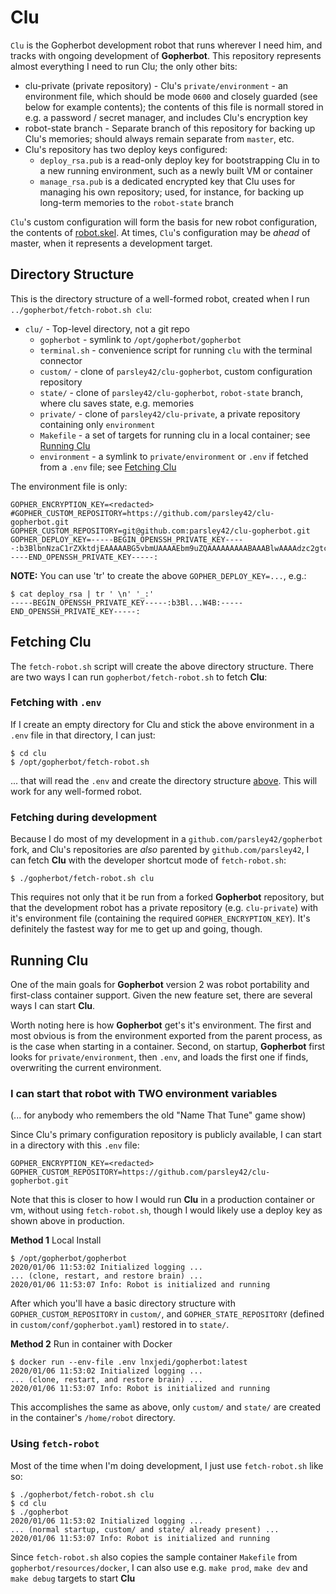 # Clu
`Clu` is the Gopherbot development robot that runs wherever I need him, and tracks with ongoing development of **Gopherbot**. This repository represents almost everything I need to run Clu; the only other bits:
* clu-private (private repository) - Clu's `private/environment` - an environment file, which should be mode `0600` and closely guarded (see below for example contents); the contents of this file is normall stored in e.g. a password / secret manager, and includes Clu's encryption key
* robot-state branch - Separate branch of this repository for backing up Clu's memories; should always remain separate from `master`, etc.
* Clu's repository has two deploy keys configured:
   * `deploy_rsa.pub` is a read-only deploy key for bootstrapping Clu in to a new running environment, such as a newly built VM or container
   * `manage_rsa.pub` is a dedicated encrypted key that Clu uses for managing his own repository; used, for instance, for backing up long-term memories to the `robot-state` branch

`Clu`'s custom configuration will form the basis for new robot configuration, the contents of [robot.skel](https://github.com/lnxjedi/gopherbot/tree/master/robot.skel). At times, `Clu`'s configuration may be _ahead_ of master, when it represents a development target.

## Directory Structure

This is the directory structure of a well-formed robot, created when I run `../gopherbot/fetch-robot.sh clu`:

* `clu/` - Top-level directory, not a git repo
    * `gopherbot` - symlink to `/opt/gopherbot/gopherbot`
    * `terminal.sh` - convenience script for running `clu` with the terminal connector
    * `custom/` - clone of `parsley42/clu-gopherbot`, custom configuration repository
    * `state/` - clone of `parsley42/clu-gopherbot`, `robot-state` branch, where clu saves state, e.g. memories
    * `private/` - clone of `parsley42/clu-private`, a private repository containing only `environment`
    * `Makefile` - a set of targets for running clu in a local container; see [Running Clu](#running-clu)
    * `environment` - a symlink to `private/environment` or `.env` if fetched from a `.env` file; see [Fetching Clu](#fetching-clu)

The environment file is only:
```shell
GOPHER_ENCRYPTION_KEY=<redacted>
#GOPHER_CUSTOM_REPOSITORY=https://github.com/parsley42/clu-gopherbot.git
GOPHER_CUSTOM_REPOSITORY=git@github.com:parsley42/clu-gopherbot.git
GOPHER_DEPLOY_KEY=-----BEGIN_OPENSSH_PRIVATE_KEY-----:b3BlbnNzaC1rZXktdjEAAAAABG5vbmUAAAAEbm9uZQAAAAAAAAABAAABlwAAAAdzc2gtcn:NhAAAAAwEAAQAAAYEA7nXaHD1uZ9cZbI/szT74uOUwDTlihejMKKGPRcTRXbnnFkdLlcg+:fIJ09q8oIt33xvUQmmupnK65dqasQfna0jQeTFiJSdiXOjtH1kFmwiN7VyzrGu3Y8Yk2/i:tJ3By5TqsuqkoRDPxDGE6RnVrYYK3XTiVGPTNskkXctsJ2Ip9/W1rP5MY8oACgh1B8R24+:bXLwU0XzWDlrcVM9/l78AcSUEo6277cbBEwetVO5rR6dZJw+k/9Kfgyv+J4OucEXRMjgyZ:k6gz1P+TePCAntw6y9ce+UBFdXeBavHom3Pc1k5o6ywB53UHmefYiyJ0YteCfnfaQAs+Gt:ra6AW8nGosVJegPapDtT/lAKHCH0JwFp8Xj6ksMTAkWao28U62F0Amtk3a1Fm/u7ZAn5CB:1FdTn5mcwv6dYDIo6NVVeHDZvpEk7kl4q9QV8bEVtYkNMN7dHDXZE12+IFSIbfS1DvuwCf:k2cMaxMFY4tPricejk/2oTg/mPAt+pG+KPh6Gi69AAAFkEMibBpDImwaAAAAB3NzaC1yc2:EAAAGBAO512hw9bmfXGWyP7M0++LjlMA05YoXozCihj0XE0V255xZHS5XIPnyCdPavKCLd:98b1EJprqZyuuXamrEH52tI0HkxYiUnYlzo7R9ZBZsIje1cs6xrt2PGJNv4rSdwcuU6rLq:pKEQz8QxhOkZ1a2GCt104lRj0zbJJF3LbCdiKff1taz+TGPKAAoIdQfEduPm1y8FNF81g5:a3FTPf5e/AHElBKOtu+3GwRMHrVTua0enWScPpP/Sn4Mr/ieDrnBF0TI4MmZOoM9T/k3jw:gJ7cOsvXHvlARXV3gWrx6Jtz3NZOaOssAed1B5nn2IsidGLXgn532kALPhra2ugFvJxqLF:SXoD2qQ7U/5QChwh9CcBafF4+pLDEwJFmqNvFOthdAJrZN2tRZv7u2QJ+QgdRXU5+ZnML+:nWAyKOjVVXhw2b6RJO5JeKvUFfGxFbWJDTDe3Rw12RNdviBUiG30tQ77sAn5NnDGsTBWOL:T64nHo5P9qE4P5jwLfqRvij4ehouvQAAAAMBAAEAAAGBALD0QbO9HoXuSA6YyzgP59CFOu:BFWkhW1dG8+i3i/R7ZSpPsujlfTIdm49b/agBdyXYZ+4UsKcR8oGJdEu0utWRRir5K4S4s:jSSIQynKhK/CVs/9JEZqhBfRJD7+7qNpqVWokEuMBRUmyb9q5oHnnTQ5LNHvtSzLUWFGeK:AitDnDNGYdgLKbLPfrHzTq1B7Jv4fGyHJzMT6h9Yo2JIX0BHxnXR5cS4Kd1W2d8xfKFrpS:QqgbjhCTXLsnPRp4aCMOFoBqogqRFrUL7XhgcYxSim2rpRc5DhtUMN/rMi/iYZ2ECSA8kP:Si3gJEaWutwdAWtPvM5XVEbUMRo6o7/h9XZmeiTODF5aGz24PWelJQB76eZpr/jUubvS8w:94g1xaKKu1ra/9KmPRV2ouIiJy+j7Bql5XorULfT0HtYrTgMRCd9pvBB9VRZPCVJeJ0drX:0pKkc+OG69ptWmNnDB/f31vqapqZNDrm/jeeFUXIMp/aSHDxu58RqNnFr8V7QgC4iT/QAA:AMEArfJ++TXOiQoxJW2ZSTtU7uetPR+aC/enYvm2fVu59cy74UvU8Mwbz5FTwF48llI7u9:bUfEQxYf4S7kvoH9GcQAiiG3rOBDjbBL9jRjWsrxPIAlRygifDiE3KdGxwekfZxuW2kV2O:t2yz3L00XS6yV/+pvIIqo1XiWCuXZj7EaSqEkPTb7l20G7qctkqRNwFxkJd0msF+c/Uodl:I7WfN9AXQ2INUF8MAIAfaTwgfHtd/7pRGTB+96FzR7CcqhOdJFAAAAwQD/niUQ+GWTJrWu:yp46hQ1JHOAgtP1vFLYjXLdTnevPADQrbe5HX8Jmw1RbgAfBociIyTjATvXmtCBhyjGZLE:em6WdUlL8dw+XU6DYUdPiIb957J3wJwmtaecQlknxr8O/emeiMaGn2Orl1b6CNGjUM5O5m:tceOSA5u9MqlxVPGqZFKHc+dEJZkofXoxLOwdhTE8EQmChkmbtQyOLh+IvOfr4bSz18ALY:j00u+YBmf+DogCegDTpzqMxsAGmeSZw2sAAADBAO7RI5fOmviMoKMs9UicJ7w6myvwQo7z:2XA+7bpGCV5b4D0vZ8iYHmlgJwsPqf4Wcnid1nHGSYt0BXjpH0yK9+gD+H28xOo3E+s1Co:ieZXJvYtPyX7ASN2cfe6FZc4nH+2ACYkH2EFiaKc1ZvsPGRcEbrqTPbKGVNTnNpjGWVjBO:vPcoLByZo1BzxvfdNtRxNfH7GNmI7Neo75PufeNQ1tdfr9/b2hmVzrFWzIk/OUudnvhkgx:qsJQRfxLUub88IdwAAABhwYXJzZUBoYWt1aW4ubG9jYWxkb21haW4B:-----END_OPENSSH_PRIVATE_KEY-----:
```

**NOTE:** You can use 'tr' to create the above `GOPHER_DEPLOY_KEY=...`, e.g.:
```shell
$ cat deploy_rsa | tr ' \n' '_:'
-----BEGIN_OPENSSH_PRIVATE_KEY-----:b3Bl...W4B:-----END_OPENSSH_PRIVATE_KEY-----:
```

## Fetching Clu

The `fetch-robot.sh` script will create the above directory structure. There are two ways I can run `gopherbot/fetch-robot.sh` to fetch **Clu**:

### Fetching with `.env`
If I create an empty directory for Clu and stick the above environment in a `.env` file in that directory, I can just:
```shell
$ cd clu
$ /opt/gopherbot/fetch-robot.sh
```
... that will read the `.env` and create the directory structure [above](#directory-structure). This will work for any well-formed robot.

### Fetching during development
Because I do most of my development in a `github.com/parsley42/gopherbot` fork, and Clu's repositories are *also* parented by `github.com/parsley42`, I can fetch **Clu** with the developer shortcut mode of `fetch-robot.sh`:
```shell
$ ./gopherbot/fetch-robot.sh clu
```
This requires not only that it be run from a forked **Gopherbot** repository, but that the development robot has a private repository (e.g. `clu-private`) with it's environment file (containing the required `GOPHER_ENCRYPTION_KEY`). It's definitely the fastest way for me to get up and going, though.

## Running Clu
One of the main goals for **Gopherbot** version 2 was robot portability and first-class container support. Given the new feature set, there are several ways I can start **Clu**.

Worth noting here is how **Gopherbot** get's it's environment. The first and most obvious is from the environment exported from the parent process, as is the case when starting in a container. Second, on startup, **Gopherbot** first looks for `private/environment`, then `.env`, and loads the first one if finds, overwriting the current environment.

### I can start that robot with TWO environment variables
(... for anybody who remembers the old "Name That Tune" game show)

Since Clu's primary configuration repository is publicly available, I can start in a directory with this `.env` file:
```shell
GOPHER_ENCRYPTION_KEY=<redacted>
GOPHER_CUSTOM_REPOSITORY=https://github.com/parsley42/clu-gopherbot.git
```
Note that this is closer to how I would run **Clu** in a production container or vm, without using `fetch-robot.sh`, though I would likely use a deploy key as shown above in production.

**Method 1** Local Install
```shell
$ /opt/gopherbot/gopherbot 
2020/01/06 11:53:02 Initialized logging ...
... (clone, restart, and restore brain) ...
2020/01/06 11:53:07 Info: Robot is initialized and running
```
After which you'll have a basic directory structure with `GOPHER_CUSTOM_REPOSITORY` in `custom/`, and `GOPHER_STATE_REPOSITORY` (defined in `custom/conf/gopherbot.yaml`) restored in to `state/`.

**Method 2** Run in container with Docker
```shell
$ docker run --env-file .env lnxjedi/gopherbot:latest
2020/01/06 11:53:02 Initialized logging ...
... (clone, restart, and restore brain) ...
2020/01/06 11:53:07 Info: Robot is initialized and running
```
This accomplishes the same as above, only `custom/` and `state/` are created in the container's `/home/robot` directory.

### Using `fetch-robot`
Most of the time when I'm doing development, I just use `fetch-robot.sh` like so:
```shell
$ ./gopherbot/fetch-robot.sh clu
$ cd clu
$ ./gopherbot
2020/01/06 11:53:02 Initialized logging ...
... (normal startup, custom/ and state/ already present) ...
2020/01/06 11:53:07 Info: Robot is initialized and running
```

Since `fetch-robot.sh` also copies the sample container `Makefile` from `gopherbot/resources/docker`, I can also use e.g. `make prod`, `make dev` and `make debug` targets to start **Clu** 
